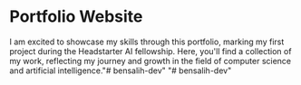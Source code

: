 # Portfolio Website

I am excited to showcase my skills through this portfolio, marking my first project during the Headstarter AI fellowship. 
Here, you'll find a collection of my work, reflecting my journey and growth in the field of computer science and artificial intelligence."# bensalih-dev" 
"# bensalih-dev" 
